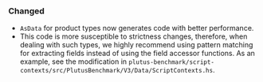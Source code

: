 ### Changed

- `AsData` for product types now generates code with better performance.
- This code is more susceptible to strictness changes, therefore, when dealing with such types, we highly recommend using pattern matching for extracting fields instead of using the field accessor functions. As an example, see the modification in `plutus-benchmark/script-contexts/src/PlutusBenchmark/V3/Data/ScriptContexts.hs`.
